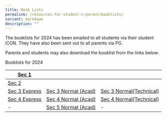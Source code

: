 ```yaml
---
title: Book Lists
permalink: /resources-for-student-n-parent/booklists/
variant: markdown
description: ""
---
```

The booklists for 2024 has been emailed to all students via their student iCON.  They have also been sent out to all parents via PG. 

Parents and students may also download the booklist from the links below:

Booklists for 2024

|[Sec 1](/files/Forparents/Booklists/booklist_2024_sec1.pdf) |  |  |
|-|-|-|
|[Sec 2](/files/Forparents/Booklists/booklist_2024_sec2.pdf) | | |
| [Sec 3 Express](/files/Forparents/Booklists/booklist_2024_sec3exp.pdf) | [Sec 3 Normal (Acad)](/files/Forparents/Booklists/booklist_2024_sec3na.pdf) | [Sec 3 Normal(Technical)](/files/Forparents/Booklists/booklist_2024_sec3nt.pdf) | 
|[Sec 4 Express](/files/Forparents/Booklists/booklist_2024_sec4exp.pdf)| [Sec 4 Normal (Acad)](/files/Forparents/Booklists/booklist_2024_sec4na.pdf) | [Sec 4 Normal(Technical)](/files/Forparents/Booklists/booklist_2024_sec4nt.pdf) | 
|- | [Sec 5 Normal (Acad)](/files/Forparents/Booklists/booklist_2024_sec5na.pdf) |- |